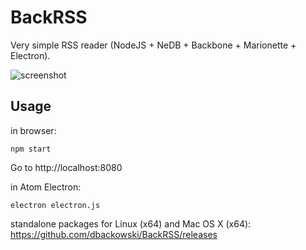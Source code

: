 # BackRSS

Very simple RSS reader (NodeJS + NeDB + Backbone + Marionette + Electron).

![screenshot](http://i.imgur.com/nXFVO3h.png)

## Usage

in browser:

    npm start

Go to http://localhost:8080

in Atom Electron:

    electron electron.js

standalone packages for Linux (x64) and Mac OS X (x64): 
https://github.com/dbackowski/BackRSS/releases
